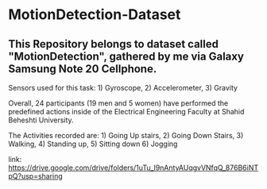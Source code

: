 # MotionDetection-Dataset

## This Repository belongs to dataset called "MotionDetection", gathered by me via Galaxy Samsung Note 20 Cellphone.

 Sensors used for this task: 1) Gyroscope, 2) Accelerometer, 3) Gravity

 Overall, 24 participants (19 men and 5 women) have performed the predefined actions inside of the Electrical Engineering Faculty at Shahid Beheshti University.

 The Activities recorded are: 1) Going Up stairs, 2) Going Down Stairs, 3) Walking, 4) Standing up, 5) Sitting down 6) Jogging

 link: https://drive.google.com/drive/folders/1uTu_l9nAntyAUqgvVNfqQ_876B6iNTpQ?usp=sharing

